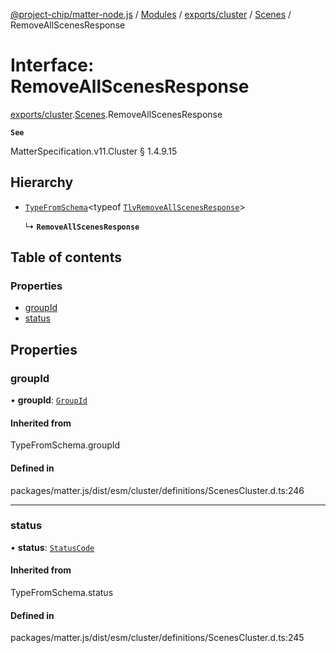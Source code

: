 [@project-chip/matter-node.js](../README.md) / [Modules](../modules.md) / [exports/cluster](../modules/exports_cluster.md) / [Scenes](../modules/exports_cluster.Scenes.md) / RemoveAllScenesResponse

# Interface: RemoveAllScenesResponse

[exports/cluster](../modules/exports_cluster.md).[Scenes](../modules/exports_cluster.Scenes.md).RemoveAllScenesResponse

**`See`**

MatterSpecification.v11.Cluster § 1.4.9.15

## Hierarchy

- [`TypeFromSchema`](../modules/exports_tlv.md#typefromschema)\<typeof [`TlvRemoveAllScenesResponse`](../modules/exports_cluster.Scenes.md#tlvremoveallscenesresponse)\>

  ↳ **`RemoveAllScenesResponse`**

## Table of contents

### Properties

- [groupId](exports_cluster.Scenes.RemoveAllScenesResponse.md#groupid)
- [status](exports_cluster.Scenes.RemoveAllScenesResponse.md#status)

## Properties

### groupId

• **groupId**: [`GroupId`](../modules/exports_datatype.md#groupid)

#### Inherited from

TypeFromSchema.groupId

#### Defined in

packages/matter.js/dist/esm/cluster/definitions/ScenesCluster.d.ts:246

___

### status

• **status**: [`StatusCode`](../enums/exports_interaction.StatusCode.md)

#### Inherited from

TypeFromSchema.status

#### Defined in

packages/matter.js/dist/esm/cluster/definitions/ScenesCluster.d.ts:245
